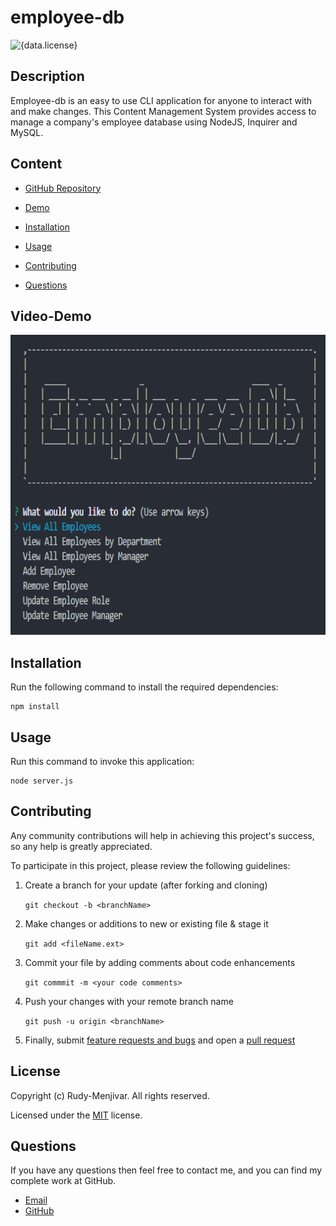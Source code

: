 # employee-db
![{data.license}](https://shields.io/badge/license-MIT-green)

## Description
    
Employee-db is an easy to use CLI application for anyone to interact with and make changes. This Content Management System provides access to manage a company's employee database using NodeJS, Inquirer and MySQL.
    

## Content

* [GitHub Repository](https://github.com/Rudy-Menjivar/employee-db/)

* [Demo](#video-demo)

* [Installation](#installation)

* [Usage](#usage)

* [Contributing](#contributing)

* [Questions](#questions)

## Video-Demo
<a href="https://drive.google.com/file/d/1IPAS4arbrdidgVSikwsmyykH3chVM_FM/view"><img src="assets/splashScreen.png" target="_blank"
alt="EmployeeDb CLI Application" width="640" height="480" border="0" /></a>

## Installation

Run the following command to install the required dependencies:
```
npm install
```
  

## Usage

Run this command to invoke this application:
```
node server.js
```
  

## Contributing
    
Any community contributions will help in achieving this project's success, so any help is greatly appreciated.
    
To participate in this project, please review the following guidelines:
    
1. Create a branch for your update (after forking and cloning)
    
   `git checkout -b <branchName>`
    
2. Make changes or additions to new or existing file & stage it
    
   `git add <fileName.ext>`
    
3. Commit your file by adding comments about code enhancements
    
   `git commmit -m <your code comments>`
    
4. Push your changes with your remote branch name
    
   `git push -u origin <branchName>`
    
5. Finally, submit [feature requests and bugs](https://github.com/Rudy-Menjivar/employee-db/issues) and open a [pull request](https://github.com/Rudy-Menjivar/employee-db/pulls)


## License

Copyright (c) Rudy-Menjivar. All rights reserved.
    
Licensed under the [MIT](./LICENSE.txt) license.


## Questions
  
If you have any questions then feel free to contact me, and you can find my complete work at GitHub.
- [Email](mailto:rudy.menjivar@gmail.com)
- [GitHub](https://github.com/Rudy-Menjivar)